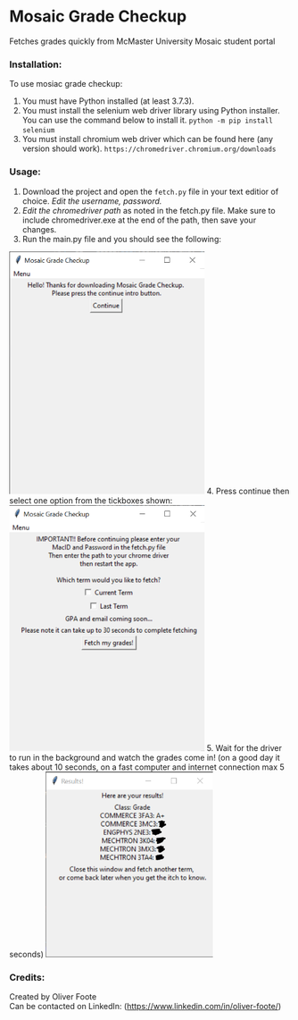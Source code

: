 # Mosaic Grade Checkup

Fetches grades quickly from McMaster University Mosaic student portal

### Installation:

To use mosiac grade checkup:
1. You must have Python installed (at least 3.7.3).
2. You must install the selenium web driver library using Python installer. You can use the command below to install it.
`python -m pip install selenium`
3. You must install chromium web driver which can be found here (any version should work).
`https://chromedriver.chromium.org/downloads`

### Usage:

1. Download the project and open the `fetch.py` file in your text editior of choice. *Edit the username, password.*
2. *Edit the chromedriver path* as noted in the fetch.py file. Make sure to include chromedriver.exe at the end of the path, then save your changes.
3. Run the main.py file and you should see the following:  

<!-- ![What is this](img/Homescreen_v01.png | width = 100) -->
<img src="https://github.com/Footeo/mosaic-grade-checkup/blob/main/img/Homescreen_v01.png" width=350>  
4. Press continue then select one option from the tickboxes shown:  

<!-- ![What is this](img/Mainscreen_v01.png | width = 100) -->
<img src="https://github.com/Footeo/mosaic-grade-checkup/blob/main/img/Mainscreen_v01.png" width=350>  
5. Wait for the driver to run in the background and watch the grades come in! (on a good day it takes about 10 seconds, on a fast computer and internet connection max 5 seconds)  

<!-- ![What is this](img/Results_v01.png | width = 100) -->
<img src="https://github.com/Footeo/mosaic-grade-checkup/blob/main/img/Results_v01.png" width=300>

### Credits:

Created by Oliver Foote  
Can be contacted on LinkedIn: (https://www.linkedin.com/in/oliver-foote/)

